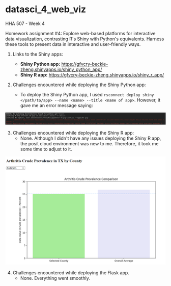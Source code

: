 # datasci_4_web_viz
HHA 507 - Week 4

Homework assignment #4: Explore web-based platforms for interactive data visualization, contrasting R's Shiny with Python's equivalents. Harness these tools to present data in interactive and user-friendly ways.

1. Links to the Shiny apps:
    - **Shiny Python app:** https://gfvcry-beckie-zheng.shinyapps.io/shiny_python_app/
    - **Shiny R app:** https://gfvcry-beckie-zheng.shinyapps.io/shiny_r_app/

2. Challenges encountered while deploying the Shiny Python app:
    - To deploy the Shiny Python app, I used `rsconnect deploy shiny </path/to/app> --name <name> --title <name of app>`. However, it gave me an error message saying:

![Alt text](https://github.com/Beczheng/datasci_4_web_viz/blob/main/screenshots/Screenshot.png)

3. Challenges encountered while deploying the Shiny R app:
    - None. Although I didn't have any issues deploying the Shiny R app, the posit cloud environment was new to me. Therefore, it took me some time to adjust to it.

![Alt text](https://github.com/Beczheng/datasci_4_web_viz/blob/main/screenshots/Screenshot2.png)

4. Challenges encountered while deploying the Flask app.
    - None. Everything went smoothly.